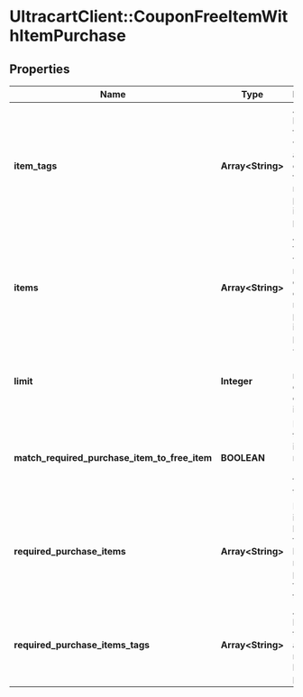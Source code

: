 # UltracartClient::CouponFreeItemWithItemPurchase

## Properties
Name | Type | Description | Notes
------------ | ------------- | ------------- | -------------
**item_tags** | **Array&lt;String&gt;** | An optional list of item tags which will receive a discount of one of the required purchased items is purchased. | [optional] 
**items** | **Array&lt;String&gt;** | A list of free items which will receive a discount if one of the required purchase items is purchased. | [optional] 
**limit** | **Integer** | The (optional) maximum quantity of discounted items. | [optional] 
**match_required_purchase_item_to_free_item** | **BOOLEAN** | If true then the free item is matched 1:1 with the free item in the list. | [optional] 
**required_purchase_items** | **Array&lt;String&gt;** | Required items (at least one from the list) that must be purchased for coupon to be valid | [optional] 
**required_purchase_items_tags** | **Array&lt;String&gt;** | An optional list of item tags which are required to be purchased. | [optional] 


